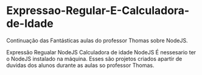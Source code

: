 # Expressao-Regular-E-Calculadora-de-Idade

Continuação das Fantásticas aulas do professor Thomas sobre NodeJS.

Expressão Regualar NodeJS
Calculadora de idade NodeJS
É nessesario ter o NodeJS instalado na máquina.
Esses são projetos criados apartir de duvidas dos alunos durante as aulas so professor Thomas.
